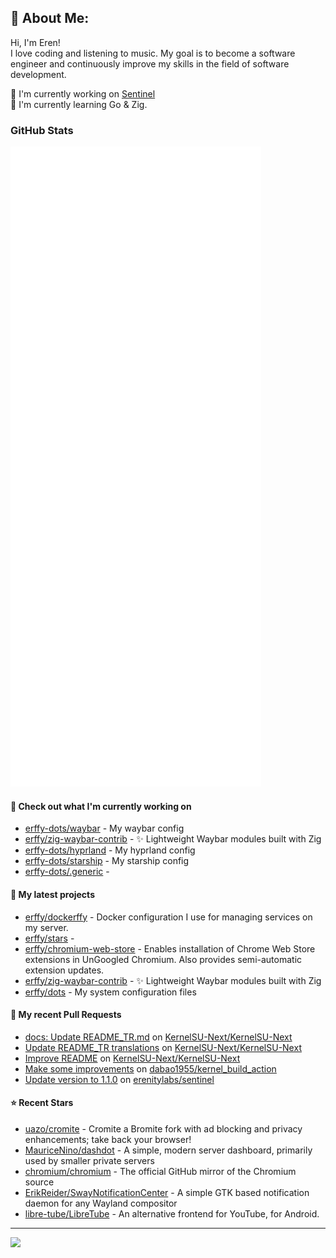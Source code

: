 ## 💫 About Me:
Hi, I'm Eren!<br>
I love coding and listening to music. My goal is to become a software engineer and continuously improve my skills in the field of software development.

📝 I'm currently working on [Sentinel](https://github.com/erenitylabs/sentinel) <br>
🌱 I'm currently learning Go & Zig.

### GitHub Stats

<p align="left"><img src="https://raw.githubusercontent.com/erffy/erffy/main/github-metrics.svg" /></p>

#### 👷 Check out what I'm currently working on

- [erffy-dots/waybar](https://github.com/erffy-dots/waybar) - My waybar config
- [erffy/zig-waybar-contrib](https://github.com/erffy/zig-waybar-contrib) - ✨ Lightweight Waybar modules built with Zig
- [erffy-dots/hyprland](https://github.com/erffy-dots/hyprland) - My hyprland config
- [erffy-dots/starship](https://github.com/erffy-dots/starship) - My starship config
- [erffy-dots/.generic](https://github.com/erffy-dots/.generic) - 
#### 🌱 My latest projects

- [erffy/dockerffy](https://github.com/erffy/dockerffy) - Docker configuration I use for managing services on my server.
- [erffy/stars](https://github.com/erffy/stars) - 
- [erffy/chromium-web-store](https://github.com/erffy/chromium-web-store) - Enables installation of Chrome Web Store extensions in UnGoogled Chromium. Also provides semi-automatic extension updates.
- [erffy/zig-waybar-contrib](https://github.com/erffy/zig-waybar-contrib) - ✨ Lightweight Waybar modules built with Zig
- [erffy/dots](https://github.com/erffy/dots) - My system configuration files
#### 🔨 My recent Pull Requests

- [docs: Update README_TR.md](https://github.com/KernelSU-Next/KernelSU-Next/pull/598) on [KernelSU-Next/KernelSU-Next](https://github.com/KernelSU-Next/KernelSU-Next)
- [Update README_TR translations](https://github.com/KernelSU-Next/KernelSU-Next/pull/597) on [KernelSU-Next/KernelSU-Next](https://github.com/KernelSU-Next/KernelSU-Next)
- [Improve README](https://github.com/KernelSU-Next/KernelSU-Next/pull/562) on [KernelSU-Next/KernelSU-Next](https://github.com/KernelSU-Next/KernelSU-Next)
- [Make some improvements](https://github.com/dabao1955/kernel_build_action/pull/119) on [dabao1955/kernel_build_action](https://github.com/dabao1955/kernel_build_action)
- [Update version to 1.1.0](https://github.com/erenitylabs/sentinel/pull/6) on [erenitylabs/sentinel](https://github.com/erenitylabs/sentinel)
#### ⭐ Recent Stars

- [uazo/cromite](https://github.com/uazo/cromite) - Cromite a Bromite fork with ad blocking and privacy enhancements; take back your browser!
- [MauriceNino/dashdot](https://github.com/MauriceNino/dashdot) - A simple, modern server dashboard, primarily used by smaller private servers
- [chromium/chromium](https://github.com/chromium/chromium) - The official GitHub mirror of the Chromium source
- [ErikReider/SwayNotificationCenter](https://github.com/ErikReider/SwayNotificationCenter) - A simple GTK based notification daemon for any Wayland compositor
- [libre-tube/LibreTube](https://github.com/libre-tube/LibreTube) - An alternative frontend for YouTube, for Android.

---
[![](https://visitcount.itsvg.in/api?id=erffy&icon=5&color=13)](https://visitcount.itsvg.in)
